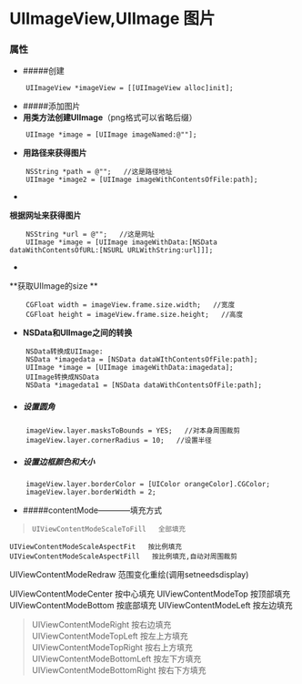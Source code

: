 # UIImageView,UIImage 图片
### 属性
- #####创建
```
    UIImageView *imageView = [[UIImageView alloc]init];
```

- #####添加图片
 - **用类方法创建UIImage**（png格式可以省略后缀）
```
    UIImage *image = [UIImage imageNamed:@""];
```

 - **用路径来获得图片**
```
    NSString *path = @"";   //这是路径地址
    UIImage *image2 = [UIImage imageWithContentsOfFile:path];
```

 - **根据网址来获得图片**
```
    NSString *url = @"";   //这是网址
    UIImage *image = [UIImage imageWithData:[NSData dataWithContentsOfURL:[NSURL URLWithString:url]]];
```

 - **获取UIImage的size**
```
    CGFloat width = imageView.frame.size.width;   //宽度
    CGFloat height = imageView.frame.size.height;   //高度
```

 - **NSData和UIImage之间的转换**
```
    NSData转换成UIImage:
    NSData *imagedata = [NSData dataWIthContentsOfFile:path];
    UIImage *image = [UIImage imageWithData:imagedata];
    UIImage转换成NSData
    NSData *imagedata1 = [NSData dataWithContentsOfFile:path];
```

- ##### 设置圆角
```
    imageView.layer.masksToBounds = YES;   //对本身周围裁剪
    imageView.layer.cornerRadius = 10;   //设置半径
```

- ##### 设置边框颜色和大小
```
    imageView.layer.borderColor = [UIColor orangeColor].CGColor;
    imageView.layer.borderWidth = 2;
```

- #####contentMode————填充方式
>     UIViewContentModeScaleToFill   全部填充
    UIViewContentModeScaleAspectFit   按比例填充
    UIViewContentModeScaleAspectFill   按比例填充,自动对周围裁剪
> 
UIViewContentModeRedraw   范围变化重绘(调用setneedsdisplay)    
> 
UIViewContentModeCenter   按中心填充
    UIViewContentModeTop   按顶部填充
    UIViewContentModeBottom   按底部填充
    UIViewContentModeLeft   按左边填充
> UIViewContentModeRight   按右边填充    
> UIViewContentModeTopLeft   按左上方填充
    UIViewContentModeTopRight   按右上方填充
    UIViewContentModeBottomLeft   按左下方填充
    UIViewContentModeBottomRight   按右下方填充

